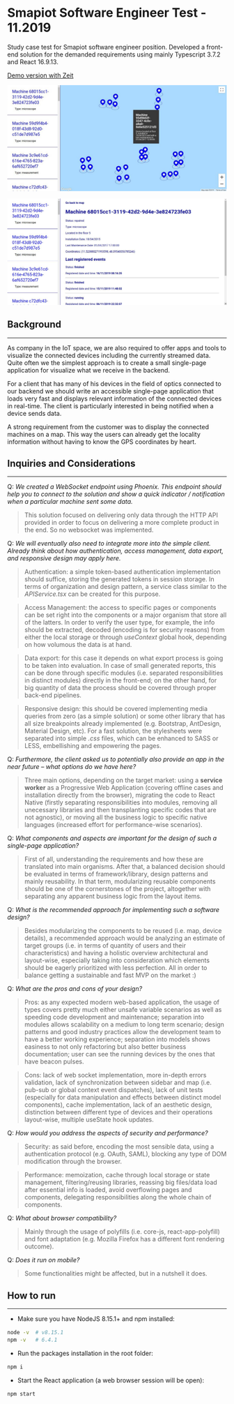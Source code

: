 # Smapiot Software Engineer Test - 11.2019

Study case test for Smapiot software engineer position. Developed a front-end solution for the demanded requirements using mainly Typescript 3.7.2 and React 16.9.13. 

[Demo version with Zeit](https://build.davikawasaki.now.sh/)

![Main page with devices in a map and a list](images/devices_page.jpg)

![Device page with event details](images/single_device_page.jpg)

## Background

---

As company in the IoT space, we are also required to offer apps and tools to visualize the connected devices including the currently streamed data. Quite often we the simplest approach is to create a small single-page application for visualize what we receive in the backend.

For a client that has many of his devices in the field of optics connected to our backend we should write an accessible single-page application that loads very fast and displays relevant information of the connected devices in real-time. The client is particularly interested in being notified when a device sends data.

A strong requirement from the customer was to display the connected machines on a map. This way the users can already get the locality information without having to know the GPS coordinates by heart.

## Inquiries and Considerations

---

Q: *We created a WebSocket endpoint using Phoenix. This endpoint should help you to connect to the solution and show a quick indicator / notification when a particular machine sent some data.*

> This solution focused on delivering only data through the HTTP API provided in order to focus on delivering a more complete product in the end. So no websocket was implemented.

Q: *We will eventually also need to integrate more into the simple client. Already think about how authentication, access management, data export, and responsive design may apply here.*

> Authentication: a simple token-based authentication implementation should suffice, storing the generated tokens in session storage. In terms of organization and design pattern, a service class similar to the *APIService.tsx* can be created for this purpose.

> Access Management: the access to specific pages or components can be set right into the components or a major organism that store all of the latters. In order to verify the user type, for example, the info should be extracted, decoded (encoding is for security reasons) from either the local storage or through *useContext* global hook, depending on how volumous the data is at hand.

> Data export: for this case it depends on what export process is going to be taken into evaluation. In case of small generated reports, this can be done through specific modules (i.e. separated responsibilities in distinct modules) directly in the front-end; on the other hand, for big quantity of data the process should be covered through proper back-end pipelines.

> Responsive design: this should be covered implementing media queries from zero (as a simple solution) or some other library that has all size breakpoints already implemented (e.g. Bootstrap, AntDesign, Material Design, etc). For a fast solution, the stylesheets were separated into simple *.css* files, which can be enhanced to SASS or LESS, embellishing and empowering the pages.

Q: *Furthermore, the client asked us to potentially also provide an app in the near future – what options do we have here?*

> Three main options, depending on the target market: using a **service worker** as a Progressive Web Application (covering offline cases and installation directly from the browser), migrating the code to React Native (firstly separating responsibilities into modules, removing all unecessary libraries and then transplanting specific codes that are not agnostic), or moving all the business logic to specific native languages (increased effort for performance-wise scenarios).

Q: *What components and aspects are important for the design of such a single-page application?*

> First of all, understanding the requirements and how these are translated into main organisms. After that, a balanced decision should be evaluated in terms of framework/library, design patterns and mainly reusability. In that term, modularizing reusable components should be one of the cornerstones of the project, altogether with separating any apparent business logic from the layout items.

Q: *What is the recommended approach for implementing such a software design?*

> Besides modularizing the components to be reused (i.e. map, device details), a recommended approach would be analyzing an estimate of target groups (i.e. in terms of quantity of users and their characteristics) and having a holistic overview architectural and layout-wise, especially taking into consideration which elements should be eagerly prioritized with less perfection. All in order to balance getting a sustainable and fast MVP on the market :)

Q: *What are the pros and cons of your design?*

> Pros: as any expected modern web-based application, the usage of types covers pretty much either unsafe variable scenarios as well as speeding code development and maintenance; separation into modules allows scalability on a medium to long term scenario; design patterns and good industry practices allow the development team to have a better working experience; separation into models shows easiness to not only refactoring but also better business documentation; user can see the running devices by the ones that have beacon pulses.

> Cons: lack of web socket implementation, more in-depth errors validation, lack of synchronization between sidebar and map (i.e. pub-sub or global context event dispatches), lack of unit tests (especially for data manipulation and effects between distinct model components), cache implementation, lack of an aesthetic design, distinction between different type of devices and their operations layout-wise, multiple useState hook updates.

Q: *How would you address the aspects of security and performance?* 

> Security: as said before, encoding the most sensible data, using a authentication protocol (e.g. OAuth, SAML), blocking any type of DOM modification through the browser.

> Performance: memoization, cache through local storage or state management, filtering/reusing libraries, reassing big files/data load after essential info is loaded, avoid overflowing pages and components, delegating responsibilities along the whole chain of components.

Q: *What about browser compatibility?*

> Mainly through the usage of polyfills (i.e. core-js, react-app-polyfill) and font adaptation (e.g. Mozilla Firefox has a different font rendering outcome).

Q: *Does it run on mobile?*

> Some functionalities might be affected, but in a nutshell it does.

## How to run

---

- Make sure you have NodeJS 8.15.1+ and npm installed:

```bash
node -v  # v8.15.1
npm -v   # 6.4.1
```

- Run the packages installation in the root folder:

```bash
npm i
```

- Start the React application (a web browser session will be open):

```bash
npm start
```